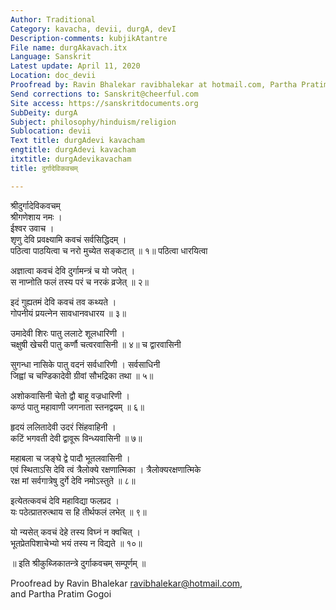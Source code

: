 ```yaml
---
Author: Traditional
Category: kavacha, devii, durgA, devI
Description-comments: kubjikAtantre
File name: durgAkavach.itx
Language: Sanskrit
Latest update: April 11, 2020
Location: doc_devii
Proofread by: Ravin Bhalekar ravibhalekar at hotmail.com, Partha Pratim Gogoi
Send corrections to: Sanskrit@cheerful.com
Site access: https://sanskritdocuments.org
SubDeity: durgA
Subject: philosophy/hinduism/religion
Sublocation: devii
Text title: durgAdevi kavacham
engtitle: durgAdevi kavacham
itxtitle: durgAdevikavacham
title: दुर्गादेविकवचम्

---
```

  
 श्रीदुर्गादेविकवचम्   
श्रीगणेशाय नमः ।  
ईश्वर उवाच ।  
शृणु देवि प्रवक्ष्यामि कवचं सर्वसिद्धिदम् ।  
पठित्वा पाठयित्वा च नरो मुच्येत सङ्कटात् ॥ १॥ पठित्वा धारयित्वा  
  
अज्ञात्वा कवचं देवि दुर्गामन्त्रं च यो जपेत् ।  
स नाप्नोति फलं तस्य परं च नरकं व्रजेत् ॥ २॥  
  
इदं गुह्यतमं देवि कवचं तव कथ्यते ।  
गोपनीयं प्रयत्नेन सावधानवधारय ॥ ३॥  
  
उमादेवी शिरः पातु ललाटे शूलधारिणी ।  
चक्षुषी खेचरी पातु कर्णौ चत्वरवासिनी ॥ ४॥ च द्वारवासिनी  
  
सुगन्धा नासिके पातु वदनं सर्वधारिणी । सर्वसाधिनी  
जिह्वां च चण्डिकादेवी ग्रीवां सौभद्रिका तथा ॥ ५॥  
  
अशोकवासिनी चेतो द्वौ बाहू वज्रधारिणी ।  
कण्ठं पातु महावाणी जगनाता स्तनद्वयम् ॥ ६॥  
  
हृदयं ललितादेवी उदरं सिंहवाहिनी ।  
कटिं भगवती देवी द्वावूरू विन्ध्यवासिनी ॥ ७॥  
  
महाबला च जङ्घे द्वे पादौ भूतलवासिनी ।  
एवं स्थिताऽसि देवि त्वं त्रैलोक्ये रक्षणात्मिका । त्रैलोक्यरक्षणात्मिके  
रक्ष मां सर्वगात्रेषु दुर्गे देवि नमोऽस्तुते ॥ ८॥  
  
इत्येतत्कवचं देवि महाविद्या फलप्रद ।  
यः पठेत्प्रातरुत्थाय स हि तीर्थफलं लभेत् ॥ ९॥  
  
यो न्यसेत् कवचं देहे तस्य विघ्नं न क्वचित् ।  
भूतप्रेतपिशाचेभ्यो भयं तस्य न विद्यते ॥ १०॥  
  
॥ इति श्रीकुब्जिकातन्त्रे दुर्गाकवचम् सम्पूर्णम् ॥  
  
  
Proofread by Ravin Bhalekar ravibhalekar@hotmail.com,  
and Partha Pratim Gogoi  
  
